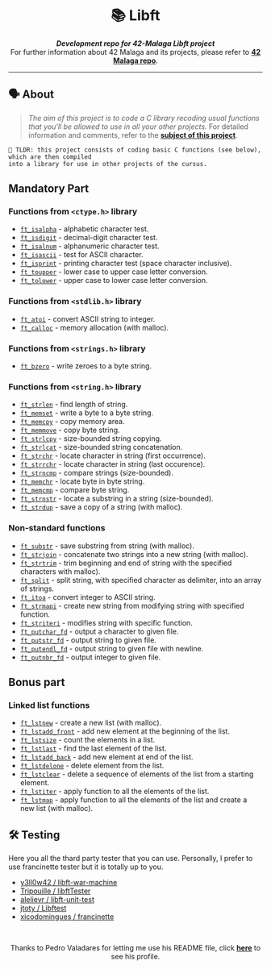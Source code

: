 <h1 align="center">
	📚 Libft
</h1>

<p align="center">
	<b><i>Development repo for 42-Malaga Libft project</i></b><br>
	For further information about 42 Malaga and its projects, please refer to <a href="https://github.com/amiguelmoreno/42-Malaga"><b>42 Malaga repo</b></a>.
</p>

---

## 🗣️ About

> _The aim of this project is to code a C library recoding usual functions that you'll be allowed to use in all your other projects._
For detailed information and comments, refer to the [**subject of this project**](pdf/42Cursus_Libft_v15.pdf).

	🚀 TLDR: this project consists of coding basic C functions (see below), which are then compiled
	into a library for use in other projects of the cursus.

## Mandatory Part

### Functions from `<ctype.h>` library

* [`ft_isalpha`](src/ft_isalpha.c)			- alphabetic character test.
* [`ft_isdigit`](src/ft_isdigit.c)			- decimal-digit character test.
* [`ft_isalnum`](src/ft_isalnum.c)			- alphanumeric character test.
* [`ft_isascii`](src/ft_isascii.c)			- test for ASCII character.
* [`ft_isprint`](src/ft_isprint.c)			- printing character test (space character inclusive).
* [`ft_toupper`](src/ft_toupper.c)			- lower case to upper case letter conversion.
* [`ft_tolower`](src/ft_tolower.c)			- upper case to lower case letter conversion.

### Functions from `<stdlib.h>` library

* [`ft_atoi`](src/ft_atoi.c)		- convert ASCII string to integer.
* [`ft_calloc`](src/ft_calloc.c)	- memory allocation (with malloc).

### Functions from `<strings.h>` library
* [`ft_bzero`](src/ft_bzero.c)		- write zeroes to a byte string.

### Functions from `<string.h>` library

* [`ft_strlen`](src/ft_strlen.c)				- find length of string.
* [`ft_memset`](src/ft_memset.c)		- write a byte to a byte string.
* [`ft_memcpy`](src/ft_memcpy.c)		- copy memory area.
* [`ft_memmove`](src/ft_memmove.c)	- copy byte string.
* [`ft_strlcpy`](src/ft_strlcpy.c)			- size-bounded string copying.
* [`ft_strlcat`](src/ft_strlcat.c)			- size-bounded string concatenation.
* [`ft_strchr`](src/ft_strchr.c)				- locate character in string (first occurrence).
* [`ft_strrchr`](src/ft_strrchr.c)			- locate character in string (last occurence).
* [`ft_strncmp`](src/ft_strncmp.c) 			- compare strings (size-bounded).
* [`ft_memchr`](src/ft_memchr.c)		- locate byte in byte string.
* [`ft_memcmp`](src/ft_memcmp.c)		- compare byte string.
* [`ft_strnstr`](src/ft_strnstr.c)			- locate a substring in a string (size-bounded).
* [`ft_strdup`](src/ft_strdup.c)				- save a copy of a string (with malloc).

### Non-standard functions

* [`ft_substr`](src/ft_substr.c)				- save substring from string (with malloc).
* [`ft_strjoin`](src/ft_strjoin.c)			- concatenate two strings into a new string (with malloc).
* [`ft_strtrim`](src/ft_strtrim.c)			- trim beginning and end of string with the specified characters with malloc).
* [`ft_split`](src/ft_split.c)				- split string, with specified character as delimiter, into an array of strings.
* [`ft_itoa`](src/ft_itoa.c)					- convert integer to ASCII string.
* [`ft_strmapi`](src/ft_strmapi.c)			- create new string from modifying string with specified function.
* [`ft_striteri`](src/ft_striteri.c)			- modifies string with specific function.
* [`ft_putchar_fd`](src/ft_putchar_fd.c)		- output a character to given file.
* [`ft_putstr_fd`](src/ft_putstr_fd.c)		- output string to given file.
* [`ft_putendl_fd`](src/ft_putendl_fd.c)		- output string to given file with newline.
* [`ft_putnbr_fd`](src/ft_putnbr_fd.c)		- output integer to given file.

## Bonus part

### Linked list functions

* [`ft_lstnew`](src/ft_lstnew.c)				- create a new list (with malloc).
* [`ft_lstadd_front`](src/ft_lstadd_front.c)	- add new element at the beginning of the list.
* [`ft_lstsize`](src/ft_lstsize.c)			- count the elements in a list.
* [`ft_lstlast`](src/ft_lstlast.c)			- find the last element of the list.
* [`ft_lstadd_back`](src/ft_lstadd_back.c)	- add new element at end of the list.
* [`ft_lstdelone`](src/ft_lstdelone.c)		- delete element from the list.
* [`ft_lstclear`](src/ft_lstclear.c)			- delete a sequence of elements of the list from a starting element.
* [`ft_lstiter`](src/ft_lstiter.c)			- apply function to all the elements of the list.
* [`ft_lstmap`](src/ft_lstmap.c)				- apply function to all the elements of the list and create a new list (with malloc).

## 🛠️ Testing

Here you all the thard party tester that you can use. Personally, I prefer to use francinette tester but it is totally up to you.

* [y3ll0w42 / libft-war-machine](https://github.com/y3ll0w42/libft-war-machine)
* [Tripouille / libftTester](https://github.com/Tripouille/libftTester)
* [alelievr / libft-unit-test](https://github.com/alelievr/libft-unit-test)
* [jtoty / Libftest](https://github.com/jtoty/Libftest)
* [xicodomingues / francinette](https://github.com/xicodomingues/francinette)

<br />
<p align="center">
	Thanks to Pedro Valadares for letting me use his README file, click <a href="https://github.com/pvaladares"><b>here</b></a> to see his profile.
</p>
